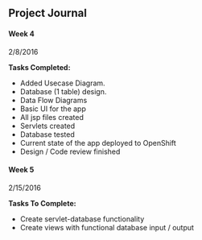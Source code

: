 ## Project Journal

#### Week 4
2/8/2016

**Tasks Completed:**
- Added Usecase Diagram.
- Database (1 table) design.
- Data Flow Diagrams
- Basic UI for the app
- All jsp files created
- Servlets created
- Database tested 
- Current state of the app deployed to OpenShift
- Design / Code review finished

#### Week 5
2/15/2016

**Tasks To Complete:**
- Create servlet-database functionality
- Create views with functional database input / output
